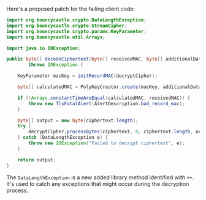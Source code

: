 Here's a proposed patch for the failing client code:

```java
import org.bouncycastle.crypto.DataLengthException;
import org.bouncycastle.crypto.StreamCipher;
import org.bouncycastle.crypto.params.KeyParameter;
import org.bouncycastle.util.Arrays;

import java.io.IOException;

public byte[] decodeCiphertext(byte[] receivedMAC, byte[] additionalData, byte[] ciphertext)
        throws IOException {

    KeyParameter macKey = initRecordMAC(decryptCipher);

    byte[] calculatedMAC = PolyKeyCreator.create(macKey, additionalData, ciphertext);

    if (!Arrays.constantTimeAreEqual(calculatedMAC, receivedMAC)) {
        throw new TlsFatalAlert(AlertDescription.bad_record_mac);
    }

    byte[] output = new byte[ciphertext.length];
    try {
        decryptCipher.processBytes(ciphertext, 0, ciphertext.length, output, 0);
    } catch (DataLengthException e) {
        throw new IOException("Failed to decrypt ciphertext", e);
    }

    return output;
}
```

The `DataLengthException` is a new added library method identified with `++`. It's used to catch any exceptions that might occur during the decryption process.